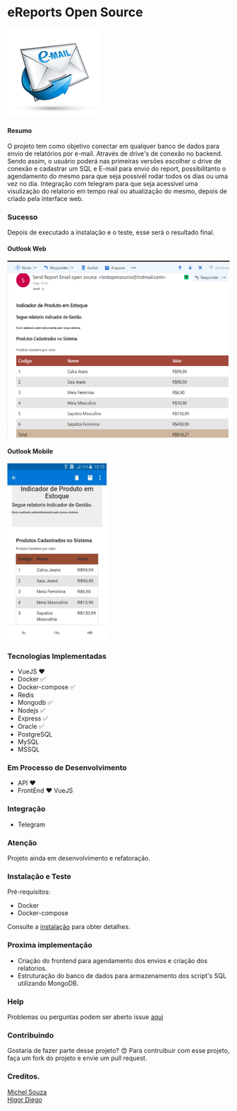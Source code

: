 #  eReports Open Source

<img src="./img/logo.jpg" alt="Mortality Bubble Chart" height="200">

#### Resumo
O projeto tem como objetivo conectar em qualquer banco de dados para envio de relatórios por e-mail. Através de drive's de conexão no backend. Sendo assim, o usuário poderá nas primeiras versões escolher o drive de conexão e cadastrar um SQL e E-mail para envio do report, possibilitanto o agendamento do mesmo para que seja possivél rodar todos os dias ou uma vez no dia. Integração com telegram para que seja acessivel uma visulização do relatorio em tempo real ou atualização do mesmo, depois de criado pela interface web.

### Sucesso
Depois de executado a instalação e o teste, esse será o resultado final.

#### Outlook Web
<img src="./img/send.png" alt="Mortality Bubble Chart" height="400">

#### Outlook Mobile
<img src="./img/send-mobile.jpg" alt="Mortality Bubble Chart" height="400">

### Tecnologias Implementadas
  * VueJS :heart:
  * Docker :white_check_mark:
  * Docker-compose :white_check_mark:
  * Redis 
  * Mongodb :white_check_mark:
  * Nodejs :white_check_mark:
  * Express :white_check_mark:
  * Oracle :white_check_mark:
  * PostgreSQL
  * MySQL
  * MSSQL

### Em Processo de Desenvolvimento
  * API :heart:
  * FrontEnd :heart: VueJS

### Integração
  * Telegram

### Atenção
Projeto ainda em desenvolvimento e refatoração.

### Instalação e Teste
Pré-requisitos:
  * Docker
  * Docker-compose

Consulte a [instalação](./INSTALL.md) para obter detalhes.  

### Proxima implementação
  * Criação do frontend para agendamento dos envios e criação dos relatorios.
  * Estruturação do banco de dados para armazenamento dos script's SQL utilizando MongoDB.

### Help
Problemas ou perguntas podem ser aberto issue [aqui](https://github.com/souzacristsf/eReports-open-source/issues)

### Contribuindo 
Gostaria de fazer parte desse projeto? :heart_eyes: 
Para contruibuir com esse projeto, faça um fork do projeto e envie um pull request.

### Creditos.
[Michel Souza](https://github.com/souzacristsf) <br>
[Higor Diego](https://github.com/higordiego)